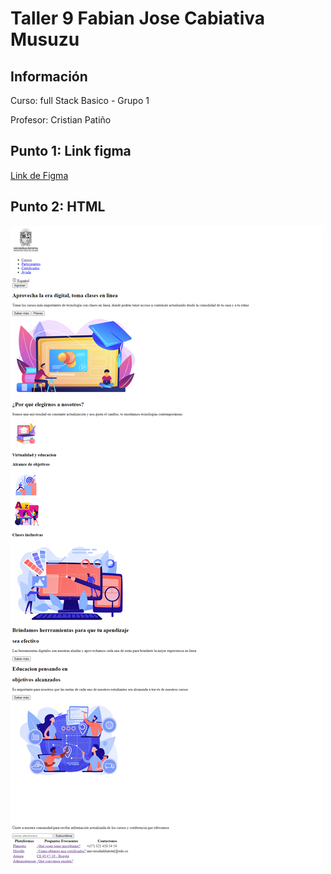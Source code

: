<h1>Taller 9 Fabian Jose Cabiativa Musuzu</h1>

<h2> Información</h2>

<p>Curso: full Stack Basico - Grupo 1</p>
<p>Profesor: Cristian Patiño</p>

<h2> Punto 1: Link figma</h2>

<a href="https://www.figma.com/file/WHq381hbgLi9mZNDfWlto9/Untitled?type=design&node-id=1%3A249&mode=design&t=v0NbvJP0WZDXsSiO-1" target="_blank">Link de Figma</a>

<h2>Punto 2: HTML</H2>

<img src="./public/images/html.png">

